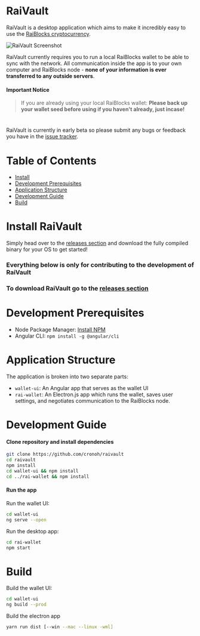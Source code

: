# RaiVault

RaiVault is a desktop application which aims to make it incredibly easy to use the [RaiBlocks cryptocurrency](https://github.com/clemahieu/raiblocks).

![RaiVault Screenshot](https://raivault.s3-us-west-2.amazonaws.com/RaiVaultWallet.png)

RaiVault currently requires you to run a local RaiBlocks wallet to be able to sync with the network.  All communication inside the app is to your own computer and RaiBlocks node - **none of your information is ever transferred to any outside servers**.

#### Important Notice
> If you are already using your local RaiBlocks wallet: **Please back up your wallet seed before using if you haven't already, just incase!**

#

RaiVault is currently in early beta so please submit any bugs or feedback you have in the  [issue tracker](https://github.com/cronoh/raivault/issues/new).

#

# Table of Contents
* [Install](#install-raivault)
* [Development Prerequisites](#development-prerequisites)
* [Application Structure](#application-structure)
* [Development Guide](#development-guide)
* [Build](#build)

# Install RaiVault

Simply head over to the [releases section](https://github.com/cronoh/raivault/releases)  and download the fully compiled binary for your OS to get started!

###

### Everything below is only for contributing to the development of RaiVault
### To download RaiVault go to the [releases section](https://github.com/cronoh/raivault/releases)

###

# Development Prerequisites
- Node Package Manager: [Install NPM](https://www.npmjs.com/get-npm)
- Angular CLI: `npm install -g @angular/cli`

# Application Structure

The application is broken into two separate parts:

- `wallet-ui`: An Angular app that serves as the wallet UI
- `rai-wallet`: An Electron.js app which runs the wallet, saves user settings, and negotiates communication to the RaiBlocks node.

# Development Guide
#### Clone repository and install dependencies
```bash
git clone https://github.com/cronoh/raivault
cd raivault
npm install
cd wallet-ui && npm install
cd ../rai-wallet && npm install
```

#### Run the app

Run the wallet UI:
```bash
cd wallet-ui
ng serve --open
```

Run the desktop app:
```bash
cd rai-wallet
npm start
```

# Build
Build the wallet UI:
```bash
cd wallet-ui
ng build --prod
```

Build the electron app
```bash
yarn run dist [--win --mac --linux -wml]
```
